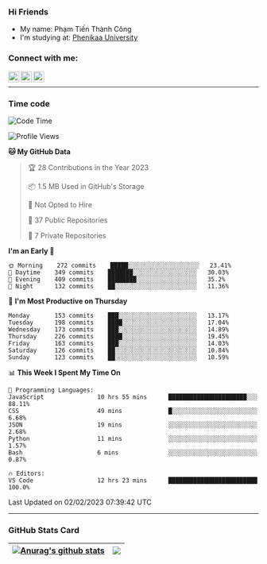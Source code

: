 ### Hi Friends

- My name: Phạm Tiến Thành Công
- I'm studying at: [Phenikaa University]


### Connect with me:
[<img align="left" alt="PhamTienThanhCong | Facebook" width="22px" src="https://upload.wikimedia.org/wikipedia/commons/thumb/1/16/Facebook-icon-1.png/640px-Facebook-icon-1.png" />][facebook]
[<img align="left" alt="PhamTienThanhCong | Zalo" width="22px" src="https://www.anphatpc.com.vn/template/anphat_2020v2/images/icon-zalo.jpg" />][zalo]
[<img align="left" alt="PhamTienThanhCong | LinkedIn" width="22px" src="https://cdn3.iconfinder.com/data/icons/inficons/512/linkedin.png" />][linkedin]

<br />

---

### Time code

<!--START_SECTION:waka-->
![Code Time](http://img.shields.io/badge/Code%20Time-863%20hrs%2023%20mins-blue)

![Profile Views](http://img.shields.io/badge/Profile%20Views-4-blue)

**🐱 My GitHub Data** 

> 🏆 28 Contributions in the Year 2023
 > 
> 📦 1.5 MB Used in GitHub's Storage 
 > 
> 🚫 Not Opted to Hire
 > 
> 📜 37 Public Repositories 
 > 
> 🔑 7 Private Repositories  
 > 
**I'm an Early 🐤** 

```text
🌞 Morning    272 commits    █████░░░░░░░░░░░░░░░░░░░░   23.41% 
🌆 Daytime    349 commits    ███████░░░░░░░░░░░░░░░░░░   30.03% 
🌃 Evening    409 commits    ████████░░░░░░░░░░░░░░░░░   35.2% 
🌙 Night      132 commits    ██░░░░░░░░░░░░░░░░░░░░░░░   11.36%

```
📅 **I'm Most Productive on Thursday** 

```text
Monday       153 commits    ███░░░░░░░░░░░░░░░░░░░░░░   13.17% 
Tuesday      198 commits    ████░░░░░░░░░░░░░░░░░░░░░   17.04% 
Wednesday    173 commits    ███░░░░░░░░░░░░░░░░░░░░░░   14.89% 
Thursday     226 commits    ████░░░░░░░░░░░░░░░░░░░░░   19.45% 
Friday       163 commits    ███░░░░░░░░░░░░░░░░░░░░░░   14.03% 
Saturday     126 commits    ██░░░░░░░░░░░░░░░░░░░░░░░   10.84% 
Sunday       123 commits    ██░░░░░░░░░░░░░░░░░░░░░░░   10.59%

```


📊 **This Week I Spent My Time On** 

```text
💬 Programming Languages: 
JavaScript               10 hrs 55 mins      ██████████████████████░░░   88.11% 
CSS                      49 mins             █░░░░░░░░░░░░░░░░░░░░░░░░   6.68% 
JSON                     19 mins             ░░░░░░░░░░░░░░░░░░░░░░░░░   2.68% 
Python                   11 mins             ░░░░░░░░░░░░░░░░░░░░░░░░░   1.57% 
Bash                     6 mins              ░░░░░░░░░░░░░░░░░░░░░░░░░   0.87%

🔥 Editors: 
VS Code                  12 hrs 23 mins      █████████████████████████   100.0%

```


 Last Updated on 02/02/2023 07:39:42 UTC
<!--END_SECTION:waka-->

---

### GitHub Stats Card

| <a href="https://github.com/phamtienthanhcong"><img align="center" src="https://github-readme-stats.vercel.app/api?username=PhamTienThanhCong&show_icons=true&include_all_commits=true&theme=buefy&hide_border=true&theme=ocean_dark" alt="Anurag's github stats" /></a> | <a href="https://github.com/phamtienthanhcong"><img align="center" src="https://github-readme-stats.vercel.app/api/top-langs/?username=PhamTienThanhCong&layout=compact&theme=buefy&hide_border=true&theme=ocean_dark" /></a> |
| ------------- | ------------- |

[Phenikaa University]: https://phenikaa-uni.edu.vn/vi
[facebook]: https://www.facebook.com/phamtienthanhcong
[linkedin]: https://linkedin.com/in/phamtienthanhcong
[zalo]: https://zalo.me/0396396332
[tiktok]: https://www.tiktok.com/@phamtienthanhcong
[web]: https://github.com/PhamTienThanhCong/web_dev
[min project]: https://github.com/PhamTienThanhCong/Project-Of-Web
[c and cpp]: https://github.com/PhamTienThanhCong/Code_C_and_Cpro
[python]: https://github.com/PhamTienThanhCong/Python_beginer
